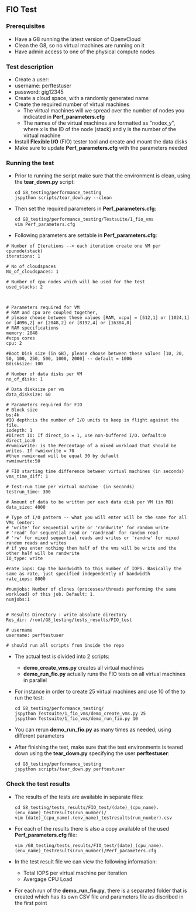 ## FIO Test

### Prerequisites
- Have a G8 running the latest version of OpenvCloud
- Clean the G8, so no virtual machines are running on it
- Have admin access to one of the physical compute nodes

### Test description
-  Create a user:
  - username: perftestuser
  - password: gig12345
- Create a cloud space, with a randomly generated name
- Create the required number of virtual machines
  - The virtual machines will we spread over the number of nodes you indicated in **Perf_parameters.cfg**
  - The names of the virtual machines are formatted as "nodex_y", where x is the ID of the node (stack) and y is the number of the virtual machine
- Install **Flexible I/O** (FIO) tester tool and create and mount the data disks 
- Make sure to update **Perf_parameters.cfg** with the parameters needed


### Running the test
- Prior to running the script make sure that the environment is clean, using the **tear_down.py** script:

  ```
  cd G8_testing/performance_testing
  jspython scripts/tear_down.py --clean
  ```

- Then set the required parameters in **Perf_parameters.cfg**:

  ```
  cd G8_testing/performance_testing/Testsuite/1_fio_vms
  vim Perf_parameters.cfg
  ```

- Following parameters are settable in **Perf_parameters.cfg**:

```
# Number of Iterations --> each iteration create one VM per cpunode(stack)
iterations: 1

# No of cloudspaces 
No_of_cloudspaces: 1

# Number of cpu nodes which will be used for the test 
used_stacks: 2



# Parameters required for VM
# RAM and cpu are coupled together,
# please choose between these values [RAM, vcpu] = [512,1] or [1024,1] or [4096,2] or [2048,2] or [8192,4] or [16384,8]
# RAM specifications
memory: 2048
#vcpu cores
cpu: 2

#Boot Disk size (in GB), please choose between these values [10, 20, 50, 100, 250, 500, 1000, 2000] -- default = 100G
Bdisksize: 100

# Number of data disks per VM
no_of_disks: 1

# Data disksize per vm
data_disksize: 60

# Parameters required for FIO
# Block size
bs:4k
#IO depth:is the number of I/O units to keep in flight against the file.
iodepth: 1
#Direct IO: If direct_io = 1, use non-buffered I/O. Default:0
direct_io:0
#rwmixwrite: is the Percentage of a mixed workload that should be writes. If rwmixwrite = 70
#then rwmixread will be equal 30 by default
rwmixwrite:50

# FIO starting time difference between virtual machines (in seconds)
vms_time_diff: 1

# Test-rum time per virtual machine  (in seconds)
testrun_time: 300

# Amount of data to be written per each data disk per VM (in MB)
data_size: 4000

# Type of I/O pattern -- what you will enter will be the same for all VMs (enter:
# 'write' for sequential write or 'randwrite' for random write
# 'read' for sequential read or 'randread' for random read
# 'rw' for mixed sequential reads and writes or 'randrw' for mixed random reads and writes
# if you enter nothing then half of the vms will be write and the other half will be randwrite
IO_type: write

#rate_iops: Cap the bandwidth to this number of IOPS. Basically the same as rate, just specified independently of bandwidth
rate_iops: 8000

#numjobs: Number of clones (processes/threads performing the same workload) of this job. Default: 1.
numjobs:1


# Results Directory : write absolute directory
Res_dir: /root/G8_testing/tests_results/FIO_test

# username
username: perftestuser

# should run all scripts from inside the repo

```

- The actual test is divided into 2 scripts:
  - **demo\_create\_vms.py** creates all virtual machines
  - **demo\_run\_fio.py** actually runs the FIO tests on all virtual machines in parallel
- For instance in order to create 25 virtual machines and use 10 of the to run the test:

  ```
  cd G8_testing/performance_testing/
  jspython Testsuite/1_fio_vms/demo_create_vms.py 25
  jspython Testsuite/1_fio_vms/demo_run_fio.py 10 
  ```

- You can rerun **demo\_run\_fio.py** as many times as needed, using different parameters
- After finishing the test, make sure that the test environments is teared down using the **tear_down.py** specifying the user **perftestuser**:

  ```
  cd G8_testing/performance_testing
  jspython scripts/tear_down.py perftestuser 
  ```

### Check the test results
- The results of the tests are available in separate files:

  ```
  cd G8_testing/tests_results/FIO_test/(date)_(cpu_name).(env_name)_testresults(run_number)/
  vim (date)_(cpu_name).(env_name)_testresults(run_number).csv
  ```

- For each of the results there is also a copy available of the used **Perf_parameters.cfg** file:

  ```
  vim /G8_testing/tests_results/FIO_test/(date)_(cpu_name).(env_name)_testresults(run_number)/Perf_parameters.cfg
  ```

- In the test result file we can view the following information:
  - Total IOPS per virtual machine per iteration
  - Avergage CPU Load
  
- For each run of the **demo\_run\_fio.py**, there is a separated folder that is created which has its own CSV file and parameters file as discribed in the first point
